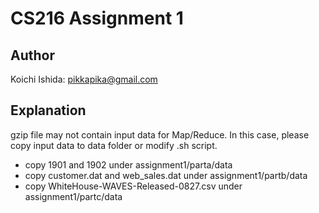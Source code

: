 # CS216 Assignment 1

## Author
Koichi Ishida: pikkapika@gmail.com

## Explanation
gzip file may not contain input data for Map/Reduce. In this case, please copy input data to data folder or modify .sh script.

* copy 1901 and 1902 under assignment1/parta/data
* copy customer.dat and web_sales.dat under assignment1/partb/data
* copy WhiteHouse-WAVES-Released-0827.csv under assignment1/partc/data




